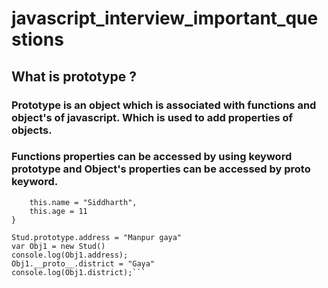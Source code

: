 # javascript_interview_important_questions

## What is prototype ?
### Prototype is an object which is associated with functions and object's of javascript. Which is used to add properties of objects.
### Functions properties can be accessed by using keyword prototype and Object's properties can be accessed by __proto__ keyword.
```function Stud(){
    this.name = "Siddharth",
    this.age = 11
}

Stud.prototype.address = "Manpur gaya"
var Obj1 = new Stud()
console.log(Obj1.address);
Obj1.__proto__.district = "Gaya"
console.log(Obj1.district);```
